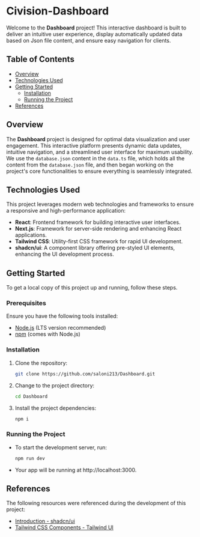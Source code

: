 # Civision-Dashboard

Welcome to the **Dashboard** project! This interactive dashboard is built to deliver an intuitive user experience, display automatically updated data based on Json file content, and ensure easy navigation for clients.

## Table of Contents
- [Overview](#overview)
- [Technologies Used](#technologies-used)
- [Getting Started](#getting-started)
  - [Installation](#installation)
  - [Running the Project](#running-the-project)
- [References](#references)

## Overview

The **Dashboard** project is designed for optimal data visualization and user engagement. This interactive platform presents dynamic data updates, intuitive navigation, and a streamlined user interface for maximum usability. We use the `database.json` content in the `data.ts` file, which holds all the content from the `database.json` file, and then began working on the project's core functionalities to ensure everything is seamlessly integrated.


## Technologies Used

This project leverages modern web technologies and frameworks to ensure a responsive and high-performance application:
- **React**: Frontend framework for building interactive user interfaces.
- **Next.js**: Framework for server-side rendering and enhancing React applications.
- **Tailwind CSS**: Utility-first CSS framework for rapid UI development.
- **shadcn/ui**: A component library offering pre-styled UI elements, enhancing the UI development process.

## Getting Started

To get a local copy of this project up and running, follow these steps.

### Prerequisites

Ensure you have the following tools installed:
- [Node.js](https://nodejs.org/) (LTS version recommended)
- [npm](https://www.npmjs.com/) (comes with Node.js)

### Installation

1. Clone the repository:
   ```bash
   git clone https://github.com/saloni213/Dashboard.git
2. Change to the project directory:
   ```bash
   cd Dashboard
3. Install the project dependencies:
   ```bash
   npm i
### Running the Project
 - To start the development server, run:
   ```bash
   npm run dev

 - Your app will be running at http://localhost:3000.

## References

The following resources were referenced during the development of this project:

- [Introduction - shadcn/ui](https://ui.shadcn.com/docs)
- [Tailwind CSS Components - Tailwind UI](https://tailwindui.com/components)
